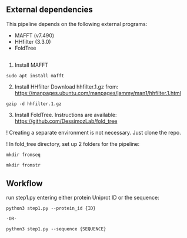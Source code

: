 ## External dependencies
This pipeline depends on the following external programs:
- MAFFT (v7.490)
- HHfilter (3.3.0)
- FoldTree

## 
1. Install MAFFT 

```
sudo apt install mafft

```
2. Install HHfilter 
Download hhfilter.1.gz from: https://manpages.ubuntu.com/manpages/jammy/man1/hhfilter.1.html

```
gzip -d hhfilter.1.gz

```
3. Install FoldTree.
Instructions are available: https://github.com/DessimozLab/fold_tree

! Creating a separate environment is not necessary. Just clone the repo.

! In fold_tree directory, set up 2 folders for the pipeline:
```
mkdir fromseq

mkdir fromstr

```
 
## Workflow

run step1.py entering either protein Uniprot ID or the sequence:

```
python3 step1.py --protein_id {ID}

-OR-

python3 step1.py --sequence {SEQUENCE}

```
